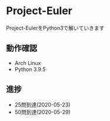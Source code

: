 # Project-Euler
Project-EulerをPython3で解いていきます

## 動作確認 
- Arch Linux
- Python 3.9.5

## 進捗
- 25問到達(2020-05-23)
- 50問到達(2020-05-29)
